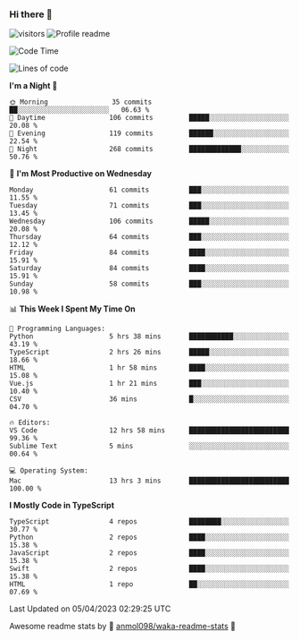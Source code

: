 ### Hi there 👋  
![visitors](https://visitor-badge.laobi.icu/badge?page_id=leverglowh) ![Profile readme](https://github.com/leverglowh/leverglowh/workflows/Profile%20readme/badge.svg?branch=master)

<!--START_SECTION:waka-->
![Code Time](http://img.shields.io/badge/Code%20Time-2%2C016%20hrs%2035%20mins-blue)

![Lines of code](https://img.shields.io/badge/From%20Hello%20World%20I%27ve%20Written-193.6%20thousand%20lines%20of%20code-blue)

**I'm a Night 🦉** 

```text
🌞 Morning                35 commits          ██░░░░░░░░░░░░░░░░░░░░░░░   06.63 % 
🌆 Daytime                106 commits         █████░░░░░░░░░░░░░░░░░░░░   20.08 % 
🌃 Evening                119 commits         ██████░░░░░░░░░░░░░░░░░░░   22.54 % 
🌙 Night                  268 commits         █████████████░░░░░░░░░░░░   50.76 % 
```
📅 **I'm Most Productive on Wednesday** 

```text
Monday                   61 commits          ███░░░░░░░░░░░░░░░░░░░░░░   11.55 % 
Tuesday                  71 commits          ███░░░░░░░░░░░░░░░░░░░░░░   13.45 % 
Wednesday                106 commits         █████░░░░░░░░░░░░░░░░░░░░   20.08 % 
Thursday                 64 commits          ███░░░░░░░░░░░░░░░░░░░░░░   12.12 % 
Friday                   84 commits          ████░░░░░░░░░░░░░░░░░░░░░   15.91 % 
Saturday                 84 commits          ████░░░░░░░░░░░░░░░░░░░░░   15.91 % 
Sunday                   58 commits          ███░░░░░░░░░░░░░░░░░░░░░░   10.98 % 
```


📊 **This Week I Spent My Time On** 

```text
💬 Programming Languages: 
Python                   5 hrs 38 mins       ███████████░░░░░░░░░░░░░░   43.19 % 
TypeScript               2 hrs 26 mins       █████░░░░░░░░░░░░░░░░░░░░   18.66 % 
HTML                     1 hr 58 mins        ████░░░░░░░░░░░░░░░░░░░░░   15.08 % 
Vue.js                   1 hr 21 mins        ███░░░░░░░░░░░░░░░░░░░░░░   10.40 % 
CSV                      36 mins             █░░░░░░░░░░░░░░░░░░░░░░░░   04.70 % 

🔥 Editors: 
VS Code                  12 hrs 58 mins      █████████████████████████   99.36 % 
Sublime Text             5 mins              ░░░░░░░░░░░░░░░░░░░░░░░░░   00.64 % 

💻 Operating System: 
Mac                      13 hrs 3 mins       █████████████████████████   100.00 % 
```

**I Mostly Code in TypeScript** 

```text
TypeScript               4 repos             ████████░░░░░░░░░░░░░░░░░   30.77 % 
Python                   2 repos             ████░░░░░░░░░░░░░░░░░░░░░   15.38 % 
JavaScript               2 repos             ████░░░░░░░░░░░░░░░░░░░░░   15.38 % 
Swift                    2 repos             ████░░░░░░░░░░░░░░░░░░░░░   15.38 % 
HTML                     1 repo              ██░░░░░░░░░░░░░░░░░░░░░░░   07.69 % 
```




 Last Updated on 05/04/2023 02:29:25 UTC
<!--END_SECTION:waka-->


Awesome readme stats by :star2: [anmol098/waka-readme-stats](https://github.com/anmol098/waka-readme-stats) :star2:
